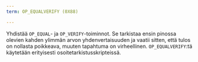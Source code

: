 ```yaml
---
term: OP_EQUALVERIFY (0X88)

---
```

Yhdistää `OP_EQUAL`- ja `OP_VERIFY`-toiminnot. Se tarkistaa ensin pinossa olevien kahden ylimmän arvon yhdenvertaisuuden ja vaatii sitten, että tulos on nollasta poikkeava, muuten tapahtuma on virheellinen. `OP_EQUALVERIFY`:tä käytetään erityisesti osoitetarkistusskripteissä.